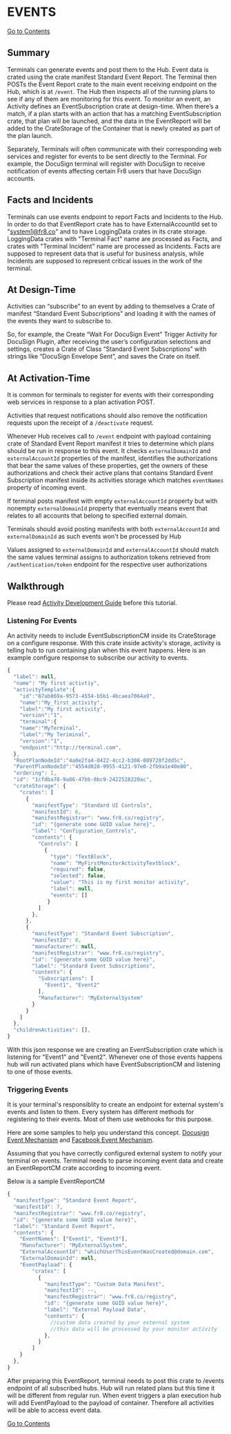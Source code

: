 # EVENTS

[Go to Contents](https://github.com/Fr8org/Fr8Core/blob/master/Docs/Home.md)

## Summary

Terminals can generate events and post them to the Hub. Event data is crated using the crate manifest Standard Event Report.  The Terminal then POSTs the Event Report crate to the main event receiving endpoint on the Hub, which is at `/event`. The Hub then inspects all of the running plans to see if any of them are monitoring for this event. To monitor an event, an Activity defines an EventSubscription crate at design-time. When there’s a match, if a plan starts with an action that has a matching EventSubscription crate, that plan will be launched, and the data in the EventReport will be added to the CrateStorage of the Container that is newly created as part of the plan launch.

Separately, Terminals will often communicate with their corresponding web services and register for events to be sent directly to the Terminal. For example, the DocuSign terminal will register with DocuSign to receive notification of events affecting certain Fr8 users that have DocuSign accounts.

## Facts and Incidents

Terminals can use events endpoint to report Facts and Incidents to the Hub. In order to do that EventReport crate has to have ExternalAccountId set to "system1@fr8.co" and to have LoggingData crates in its crate storage.
LoggingData crates with "Terminal Fact" name are processed as Facts, and crates with "Terminal Incident" name are processed as Incidents.
Facts are supposed to represent data that is useful for business analysis, while Incidents are supposed to represent critical issues in the work of the terminal.

## At Design-Time

Activities can “subscribe” to an event by adding to themselves a Crate of manifest “Standard Event Subscriptions” and loading it with the names of the events they want to subscribe to.

So, for example, the Create “Wait For DocuSign Event” Trigger Activity for DocuSign Plugin, after receiving the user’s configuration selections and settings, creates a Crate of Class “Standard Event Subscriptions” with strings like “DocuSign Envelope Sent”, and saves the Crate on itself.

## At Activation-Time

It is common for terminals to register for events with their corresponding web services in response to a plan activation POST.

Activities that request notifications should also remove the notification requests upon the receipt of a `/deactivate` request.

Whenever Hub receives call to `/event` endpoint with payload containing crate of Standard Event Report manifest it tries to determine which plans should be run in response to this event. It checks `externalDomainId` and `externalAccountId` properties of the manifest, identifies the authorizations that bear the same values of these properties, get the owners of these authorizations and check their active plans that contains Standard Event Subscription manifest inside its activities storage which matches `eventNames` property of incoming event.

If terminal posts manifest with empty `externalAccountId` property but with nonempty `externalDomainId` property that eventually means event that relates to all accounts that belong to specified external domain.

Terminals should avoid posting manifests with both `externalAccountId` and `externalDomainId` as such events won't be processed by Hub

Values assigned to `externalDomainId` and `externalAccountId` should match the same values terminal assigns to authorization tokens retrieved from `/authentication/token` endpoint for the respective user authorizations


## Walkthrough

Please read [Activity Development Guide](https://github.com/Fr8org/Fr8Core/blob/master/Docs/ForDevelopers/DevelopmentGuides/ActivityDevelopmentGuide.md) before this tutorial.

### Listening For Events

An activity needs to include EventSubscriptionCM inside its CrateStorage on a configure response. With this crate inside activity's storage, activity is telling hub to run containing plan when this event happens. Here is an example configure response to subscribe our activity to events.

```javascript
{
  "label": null,
  "name": "My first activtiy",
  "activityTemplate":{  
    "id":"87ab869a-9573-4554-b5b1-4bcaea7064a9",
    "name":"My_first_activity",
    "label":"My first activity",
    "version":"1",
    "terminal":{  
    "name":"MyTerminal",
    "label":"My Teriminal",
    "version":"1",
    "endpoint":"http://terminal.com",
  },
  "RootPlanNodeId":"4a0e2fa4-0422-4cc2-b308-089720f2dd5c",
  "ParentPlanNodeId":"4554d028-9955-4121-97e0-2fb9a1e40e80",
  "ordering": 1,
  "id": "1cfdba78-9a86-47bb-8bc9-2422528220ac",
  "crateStorage": {
    "crates": [
      {
        "manifestType": "Standard UI Controls",
        "manifestId": 6,
        "manifestRegistrar": "www.fr8.co/registry",
        "id": "{generate some GUID value here}",
        "label": "Configuration_Controls",
        "contents": {
          "Controls": [
            {
              "type": "TextBlock",
              "name": "MyFirstMonitorActivityTextblock",
              "required": false,
              "selected": false,
              "value": "This is my first monitor activity",
              "label": null,
              "events": []
	         }
          ]
        },
      },
      {
        "manifestType": "Standard Event Subscription",
        "manifestId": 8,
        "manufacturer": null,
        "manifestRegistrar": "www.fr8.co/registry",
        "id": "{generate some GUID value here}",
        "label": "Standard Event Subscriptions",
        "contents": {
          "Subscriptions": [
            "Event1", "Event2"
          ],
          "Manufacturer": "MyExternalSystem"
        }
      }
    ]
  },
  "childrenActivities": [],
}
```

With this json response we are creating an EventSubscription crate which is listening for "Event1" and "Event2". Whenever one of those events happens hub will run activated plans which have EventSubscriptionCM and listening to one of those events.

### Triggering Events

It is your terminal's responsiblity to create an endpoint for external system's events and listen to them. Every system has different methods for registering to their events. Most of them use webhooks for this purpose.

Here are some samples to help you understand this concept. [Docusign Event Mechanism](https://github.com/Fr8org/Fr8Core/blob/master/Docs/ForDevelopers/Samples/DocusignEventGeneration.md) and [Facebook Event Mechanism](https://github.com/Fr8org/Fr8Core/blob/master/Docs/ForDevelopers/Samples/FacebookEventGeneration.md).

Assuming that you have correctly configured external system to notify your terminal on events. Terminal needs to parse incoming event data and create an EventReportCM crate according to incoming event.

Below is a sample EventReportCM

```javascript
{
  "manifestType": "Standard Event Report",
  "manifestId": 7,
  "manifestRegistrar": "www.fr8.co/registry",
  "id": "{generate some GUID value here}",
  "label": "Standard Event Report",
  "contents": {
    "EventNames": ["Event1", "Event3"],
    "Manufacturer": "MyExternalSystem",
    "ExternalAccountId": "whichUserThisEventWasCreated@domain.com",
    "ExternalDomainId": null,
    "EventPayload": {
        "crates": [
          {
            "manifestType": "Custom Data Manifest",
            "manifestId": --,
            "manifestRegistrar": "www.fr8.co/registry",
            "id": "{generate some GUID value here}",
            "label": "External Payload Data",
            "contents": {
              //custom data created by your external system
              //this data will be processed by your monitor activity
            },
          }
        ]
    }
  },
}
```


After preparing this EventReport, terminal needs to post this crate to /events endpoint of all subscribed hubs. Hub will run related plans but this time it will be different from regular run. When event triggers a plan execution hub will add EventPayload to the payload of container. Therefore all activities will be able to access event data.





[Go to Contents](https://github.com/Fr8org/Fr8Core/blob/master/Docs/Home.md)

